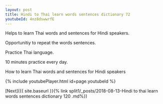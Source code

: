```yaml
---
layout: post
title: Hindi to Thai learn words sentences dictionary 72 
youtubeId: 4nz8dswwrfE
---
```

 
 
Helps to learn Thai words and sentences for Hindi speakers.

Opportunitiy to repeat the words sentences. 

Practice Thai language. 
 
10 minutes practice every day. 
 
How to learn Thai words and sentences for Hindi speakers 
 
{% include youtubePlayer.html id=page.youtubeId %}
 
 
[Next]({{ site.baseurl }}{% link  split1/_posts/2018-08-13-Hindi to thai learn words sentences dictionary 120 .md%})
 
